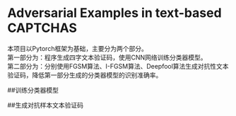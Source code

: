# Adversarial Examples in text-based CAPTCHAS
本项目以Pytorch框架为基础，主要分为两个部分。<br>
第一部分为：程序生成四字文本验证码，使用CNN网络训练分类器模型。<br>
第二部分为：分别使用FGSM算法、I-FGSM算法、Deepfool算法生成对抗性文本验证码，降低第一部分生成的分类器模型的识别准确率。<br>

##训练分类器模型

##生成对抗样本文本验证码
